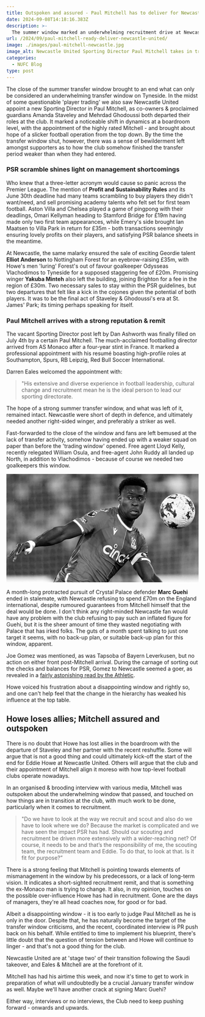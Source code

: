```yaml
---
title: Outspoken and assured - Paul Mitchell has to deliver for Newcastle United
date: 2024-09-08T14:18:16.383Z
description: >-
  The summer window marked an underwhelming recruitment drive at Newcastle United, but new sporting director Paul Mitchell is ready to deliver - or so he says.
url: /2024/09/paul-mitchell-ready-deliver-newcastle-united/
image: ./images/paul-mitchell-newcastle.jpg
image_alt: Newcastle United Sporting Director Paul Mitchell takes in training
categories:
  - NUFC Blog
type: post
---
```


The close of the summer transfer window brought to an end what can only be considered an underwhelming transfer window on Tyneside. In the midst of some questionable 'player trading' we also saw Newcastle United appoint a new Sporting Director in Paul Mitchell, as co-owners & proclaimed guardians Amanda Staveley and Mehrdad Ghodoussi both departed their roles at the club. It marked a noticeable shift in dynamics at a boardroom level, with the appointment of the highly rated Mitchell - and brought about hope of a slicker football operation from the top down. By the time the transfer window shut, however, there was a sense of bewilderment left amongst supporters as to how the club somehow finished the transfer period weaker than when they had entered.

### PSR scramble shines light on management shortcomings

Who knew that a three-letter acronym would cause so panic across the Premier League. The mention of **Profit and Sustainability Rules** and its June 30th deadline had many teams scrambling to buy players they didn't want/need, and sell promising academy talents who felt set for first team football. Aston Villa and Chelsea played a game of pingpong with their deadlings, Omari Kellyman heading to Stamford Bridge for £19m having made only two first team appearances, while Emery's side brought Ian Maatsen to Villa Park in return for £35m - both transactions seemingly ensuring lovely profits on their players, and satisfying PSR balance sheets in the meantime.

At Newcastle, the same malarky ensured the sale of exciting Geordie talent **Elliot Anderson** to Nottingham Forest for an eyebrow-raising £35m, with Howe's men 'luring' Forest's out of favour goalkeeper Odysseas Vlachodimos to Tyneside for a supposed staggering fee of £20m.
Promising winger **Yakuba Minteh** also left the building, joining Brighton for a fee in the region of £30m. Two necessary sales to stay within the PSR guidelines, but two departures that felt like a kick in the cojones given the potential of both players. It was to be the final act of Staveley & Ghodoussi's era at St. James' Park; its timing perhaps speaking for itself.

### Paul Mitchell arrives with a strong reputation & remit

The vacant Sporting Director post left by Dan Ashworth was finally filled on July 4th by a certain Paul Mitchell. The much-acclaimed footballing director arrived from AS Monaco after a four-year stint in France. It marked a professional appointment with his resumé boasting high-profile roles at Southampton, Spurs, RB Leipzig, Red Bull Soccer International.

Darren Eales welcomed the appointment with:

> "His extensive and diverse experience in football leadership, cultural change and recruitment mean he is the ideal person to lead our sporting directorate.

The hope of a strong summer transfer window, and what was left of it, remained intact. Newcastle were short of depth in defence, and ultimately needed another right-sided winger, and preferably a striker as well.

Fast-forwarded to the close of the window and fans are left bemused at the lack of transfer activity, somehow having ended up with a weaker squad on paper than before the 'trading window' opened. Free agent Lloyd Kelly, recently relegated William Osula, and free-agent John Ruddy all landed up North, in addition to Vlachodimos - because of course we needed two goalkeepers this window.

![Marc Guehi in action for Crystal Palace](./images/marc-guehi-palace.jpg)

A month-long protracted pursuit of Crystal Palace defender **Marc Guehi** ended in stalemate, with Newcastle refusing to spend £70m on the England international, despite rumoured guarantees from Mitchell himself that the deal would be done.
I don't think any right-minded Newcastle fan would have any problem with the club refusing to pay such an inflated figure for Guehi, but it is the sheer amount of time they wasted negotiating with Palace that has irked folks. The guts of a month spent talking to just one target it seems, with no back-up plan, or suitable back-up plan for this window, apparent.

Joe Gomez was mentioned, as was Tapsoba of Bayern Leverkusen, but no action on either front post-Mitchell arrival. During the carnage of sorting out the checks and balances for PSR, Gomez to Newcastle seemed a goer, as revealed in a [fairly astonishing read by the Athletic](https://www.nytimes.com/athletic/5675357/2024/08/02/joe-gomez-liverpool-newcastle-anthony-gordon-transfer/).

Howe voiced his frustration about a disappointing window and rightly so, and one can't help feel that the change in the hierarchy has weaked his influence at the top table.

## Howe loses allies; Mitchell assured and outspoken

There is no doubt that Howe has lost allies in the boardroom with the departure of Staveley and her partner with the recent reshuffle. Some will argue that is not a good thing and could ultimately kick-off the start of the end for Eddie Howe at Newcastle United. Others will argue that the club and their appointment of Mitchell align it moreso with how top-level football clubs operate nowadays.

In an organised & brooding interview with various media, Mitchell was outspoken about the underwhelming window that passed, and touched on how things are in transition at the club, with much work to be done, particularly when it comes to recruitment.

> "Do we have to look at the way we recruit and scout and also do we have to look where we do? Because the market is complicated and we have seen the impact PSR has had.
> Should our scouting and recruitment be driven more extensively with a wider-reaching net? Of course, it needs to be and that’s the responsibility of me, the scouting team, the recruitment team and Eddie. To do that, to look at that. Is it fit for purpose?”

There is a strong feeling that Mitchell is pointing towards elements of mismanagement in the window by his predecessors, or a lack of long-term vision. It indicates a short-sighted recruitment remit, and that is something the ex-Monaco man is trying to change. It also, in my opinion, touches on the possible over-influence Howe has had in recruitment. Gone are the days of managers, they're all head coaches now, for good or for bad.

Albeit a disappointing window - it is too early to judge Paul Mitchell as he is only in the door. Despite that, he has naturally become the target of the transfer window criticisms, and the recent, coordinated interview is PR push back on his behalf.
While entitled to time to implement his blueprint, there's little doubt that the question of tension between and Howe will continue to linger - and that's not a good thing for the club.

Newcastle United are at 'stage two' of their transition following the Saudi takeover, and Eales & Mitchell are at the forefront of it.

Mitchell has had his airtime this week, and now it's time to get to work in preparation of what will undoubtedly be a crucial January transfer window as well. Maybe we'll have another crack at signing Marc Guehi?

Either way, interviews or no interviews, the Club need to keep pushing forward - onwards and upwards.
